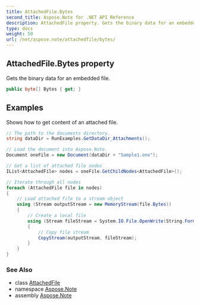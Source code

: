 ```yaml
---
title: AttachedFile.Bytes
second_title: Aspose.Note for .NET API Reference
description: AttachedFile property. Gets the binary data for an embedded file
type: docs
weight: 50
url: /net/aspose.note/attachedfile/bytes/
---
```

## AttachedFile.Bytes property

Gets the binary data for an embedded file.

```csharp
public byte[] Bytes { get; }
```

## Examples

Shows how to get content of an attached file.

```csharp
// The path to the documents directory.
string dataDir = RunExamples.GetDataDir_Attachments();

// Load the document into Aspose.Note.
Document oneFile = new Document(dataDir + "Sample1.one");

// Get a list of attached file nodes
IList<AttachedFile> nodes = oneFile.GetChildNodes<AttachedFile>();

// Iterate through all nodes
foreach (AttachedFile file in nodes)
{
    // Load attached file to a stream object
    using (Stream outputStream = new MemoryStream(file.Bytes))
    {
        // Create a local file
        using (Stream fileStream = System.IO.File.OpenWrite(String.Format(dataDir + file.FileName)))
        {
            // Copy file stream
            CopyStream(outputStream, fileStream);
        }
    }
}
```

### See Also

* class [AttachedFile](../)
* namespace [Aspose.Note](../../attachedfile/)
* assembly [Aspose.Note](../../../)


